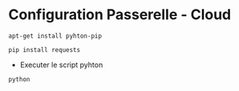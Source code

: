 # Configuration Passerelle - Cloud
```
apt-get install pyhton-pip

pip install requests

```
- Executer le script pyhton
```
python 
```
